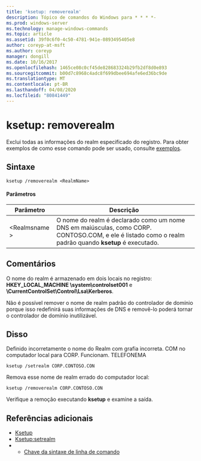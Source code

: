 ```yaml
---
title: 'ksetup: removerealm'
description: Tópico de comandos do Windows para * * * *-
ms.prod: windows-server
ms.technology: manage-windows-commands
ms.topic: article
ms.assetid: 39f0c6f0-4c50-4781-941e-0893495405e8
author: coreyp-at-msft
ms.author: coreyp
manager: dongill
ms.date: 10/16/2017
ms.openlocfilehash: 1465ce08c0cf45de828683324b29fb2df8d0e893
ms.sourcegitcommit: b00d7c8968c4adc8f699dbee694afe6ed36bc9de
ms.translationtype: MT
ms.contentlocale: pt-BR
ms.lasthandoff: 04/08/2020
ms.locfileid: "80841449"
---
```

# <a name="ksetupremoverealm"></a>ksetup: removerealm



Exclui todas as informações do realm especificado do registro. Para obter exemplos de como esse comando pode ser usado, consulte [exemplos](#BKMK_Examples).

## <a name="syntax"></a>Sintaxe

```
ksetup /removerealm <RealmName>
```

#### <a name="parameters"></a>Parâmetros

|Parâmetro|Descrição|
|---------|-----------|
|\<Realmsname >|O nome do realm é declarado como um nome DNS em maiúsculas, como CORP. CONTOSO.COM, e ele é listado como o realm padrão quando **ksetup** é executado.|

## <a name="remarks"></a>Comentários

O nome do realm é armazenado em dois locais no registro: **HKEY_LOCAL_MACHINE \system\controlset001** e **\CurrentControlSet\Control\Lsa\Kerberos**.

Não é possível remover o nome de realm padrão do controlador de domínio porque isso redefinirá suas informações de DNS e removê-lo poderá tornar o controlador de domínio inutilizável.

## <a name="examples"></a><a name=BKMK_Examples></a>Disso

Definido incorretamente o nome do Realm com grafia incorreta. COM no computador local para CORP. Funcionam. TELEFONEMA
```
ksetup /setrealm CORP.CONTOSO.CON
```
Remova esse nome de realm errado do computador local:
```
ksetup /removerealm CORP.CONTOSO.CON
```
Verifique a remoção executando **ksetup** e examine a saída.

## <a name="additional-references"></a>Referências adicionais

-   [Ksetup](ksetup.md)
-   [Ksetup:setrealm](ksetup-setrealm.md)
-   - [Chave da sintaxe de linha de comando](command-line-syntax-key.md)